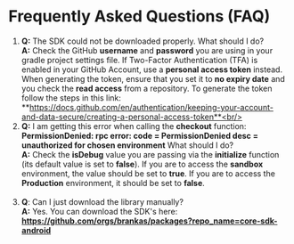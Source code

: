 # Frequently Asked Questions (FAQ)
1. **Q:** The SDK could not be downloaded properly. What should I do?<br/>**A:** Check the GitHub **username** and **password** you are using in your gradle project settings file. If Two-Factor Authentication (TFA) is enabled in your GitHub Account, use a **personal access token** instead. When generating the token, ensure that you set it to **no expiry date** and you check the **read access** from a repository. To generate the token follow the steps in this link: **https://docs.github.com/en/authentication/keeping-your-account-and-data-secure/creating-a-personal-access-token**<br/><br/>
2. **Q:** I am getting this error when calling the **checkout** function: 
**PermissionDenied: rpc error: code = PermissionDenied desc = unauthorized for chosen environment** What should I do?<br/>**A:** Check the **isDebug** value you are passing via the **initialize** function (its default value is set to **false**). If you are to access the **sandbox** environment, the value should be set to **true**. If you are to access the **Production** environment, it should be set to **false**.<br/><br/>
3. **Q**: Can I just download the library manually?<br/>**A:** Yes. You can download the SDK's here: **https://github.com/orgs/brankas/packages?repo_name=core-sdk-android**









